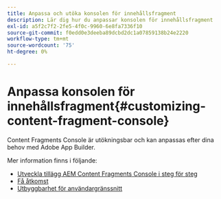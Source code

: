 ```yaml
---
title: Anpassa och utöka konsolen för innehållsfragment
description: Lär dig hur du anpassar konsolen för innehållsfragment
exl-id: a5f2c7f2-2fe5-4f0c-9960-6e8fa7336f10
source-git-commit: f0edd0e3deeba89dcbd2dc1a07859138b24e2220
workflow-type: tm+mt
source-wordcount: '75'
ht-degree: 0%

---
```


# Anpassa konsolen för innehållsfragment{#customizing-content-fragment-console}

Content Fragments Console är utökningsbar och kan anpassas efter dina behov med Adobe App Builder.

Mer information finns i följande:

* [Utveckla tillägg AEM Content Fragments Console i steg för steg](https://developer.adobe.com/uix/docs/services/aem-cf-console-admin/extension-development/#about-application)
* [Få åtkomst](https://developer.adobe.com/uix/docs/overview/get-access/)
* [Utbyggbarhet för användargränssnitt](https://developer.adobe.com/uix/docs/)
